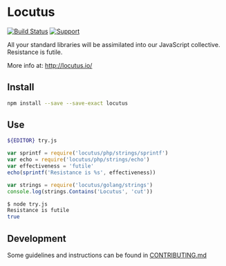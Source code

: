 # Locutus

<!-- badges/ -->
[![Build Status](https://secure.travis-ci.org/kvz/locutus.svg?branch=master)](http://travis-ci.org/kvz/locutus "Check this project's build status on TravisCI")
[![Support](https://supporterhq.com/api/b/ac8vssyf8hcjnklgoq78zilo4/Locutus)](https://supporterhq.com/support/ac8vssyf8hcjnklgoq78zilo4/Locutus)
<!-- /badges -->

All your standard libraries will be assimilated into our JavaScript collective. Resistance is futile.

More info at: http://locutus.io/

## Install

```bash
npm install --save --save-exact locutus
```

## Use

```bash
${EDITOR} try.js
```

```javascript
var sprintf = require('locutus/php/strings/sprintf')
var echo = require('locutus/php/strings/echo')
var effectiveness = 'futile'
echo(sprintf('Resistance is %s', effectiveness))
```

```javascript
var strings = require('locutus/golang/strings')
console.log(strings.Contains('Locutus', 'cut'))
```

```bash
$ node try.js
Resistance is futile
true
```

## Development

Some guidelines and instructions can be found in [CONTRIBUTING.md](CONTRIBUTING.md)
